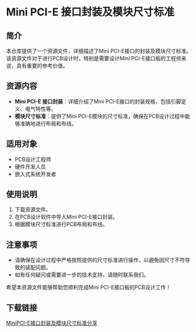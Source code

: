 # Mini PCI-E 接口封装及模块尺寸标准

## 简介
本仓库提供了一个资源文件，详细描述了Mini PCI-E接口的封装及模块尺寸标准。该资源文件对于进行PCB设计时，特别是需要设计Mini PCI-E接口板的工程师来说，具有重要的参考价值。

## 资源内容
- **Mini PCI-E 接口封装**：详细介绍了Mini PCI-E接口的封装规格，包括引脚定义、电气特性等。
- **模块尺寸标准**：提供了Mini PCI-E模块的尺寸标准，确保在PCB设计过程中能够准确地进行布局和布线。

## 适用对象
- PCB设计工程师
- 硬件开发人员
- 嵌入式系统开发者

## 使用说明
1. 下载资源文件。
2. 在PCB设计软件中导入Mini PCI-E接口封装。
3. 根据模块尺寸标准进行PCB布局和布线。

## 注意事项
- 请确保在设计过程中严格按照提供的尺寸标准进行操作，以避免因尺寸不符导致的装配问题。
- 如有任何疑问或需要进一步的技术支持，请随时联系我们。

希望本资源文件能够帮助您顺利完成Mini PCI-E接口板的PCB设计工作！

## 下载链接

[MiniPCI-E接口封装及模块尺寸标准分享](https://pan.quark.cn/s/c4eb1f402bfc)